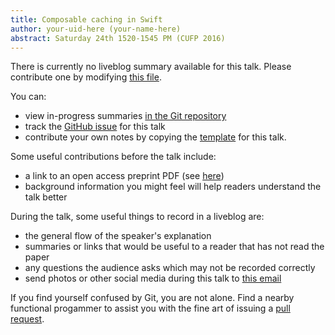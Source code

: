 ```yaml
---
title: Composable caching in Swift
author: your-uid-here (your-name-here)
abstract: Saturday 24th 1520-1545 PM (CUFP 2016)
---
```


There is currently no liveblog summary available for this talk. Please contribute one by modifying [this file](https://github.com/ocamllabs/icfp2016-blog/blob/master/CUFP/composable-caching-in-swift.md).

You can:
* view in-progress summaries [in the Git repository](https://github.com/ocamllabs/icfp2016-blog/tree/master/CUFP/composable-caching-in-swift/)
* track the [GitHub issue](https://github.com/ocamllabs/icfp2016-blog/issues/196) for this talk
* contribute your own notes by copying the [template](composable-caching-in-swift/template.md) for this talk.

Some useful contributions before the talk include:
* a link to an open access preprint PDF (see [here](https://github.com/gasche/icfp2016-papers))
* background information you might feel will help readers understand the talk better

During the talk, some useful things to record in a liveblog are:
* the general flow of the speaker's explanation
* summaries or links that would be useful to a reader that has not read the paper
* any questions the audience asks which may not be recorded correctly
* send photos or other social media during this talk to [this email](mailto:icfp16.photos@gmail.com?subject=CUFP:composable-caching-in-swift)

If you find yourself confused by Git, you are not alone. Find a nearby functional progammer
to assist you with the fine art of issuing a [pull request](https://help.github.com/articles/about-pull-requests/).


